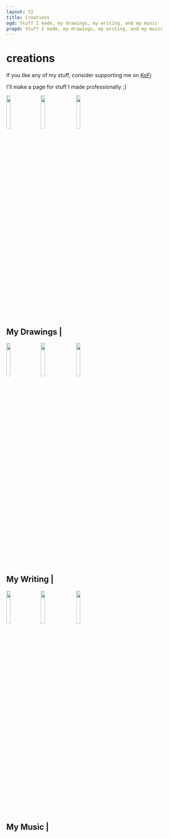 ```yaml
---
layout: t2
title: Creations
ogd: Stuff I made, my drawings, my writing, and my music
propd: Stuff I made, my drawings, my writing, and my music
---
```


# creations

If you like any of my stuff, consider supporting me on [KoFi <i class="ph ph-link"></i>](https://ko-fi.com/mechagic)

I'll make a page for stuff I made professionally ;}

<img class="tilt" src="/_img/4ibispaintx.webp" style="width:15%; margin-right:15px;"><img class="tilt" src="/_img/4ibispaintx.webp" style="width:15%; margin-right:15px;">
<img class="tilt" src="/_img/4ibispaintx.webp" style="width:15%; margin-right:15px;">

<div class="bx3">
    <h2>My Drawings <i class="ph ph-paint-brush"></i> | <a style="color:var(--mn-fnt); text-decoration: overline underline;" href="drawings"><i class="ph ph-link"></i></a></h2>
</div>

<img class="tilt" src="/_img/4stimuwrite.webp" style="width:15%; margin-right:15px;"><img class="tilt" src="/_img/4stimuwrite.webp" style="width:15%; margin-right:15px;">
<img class="tilt" src="/_img/4stimuwrite.webp" style="width:15%; margin-right:15px;">
<div class="bx3">
    <h2>My Writing <i class="ph ph-pencil"></i> | <a style="color:var(--mn-fnt); text-decoration: overline underline;" href="writing"><i class="ph ph-link"></i></a></h2>
</div>

<img class="tilt" src="/_img/4beepbox.webp" style="width:15%; margin-right:15px;"><img class="tilt" src="/_img/4beepbox.webp" style="width:15%; margin-right:15px;">
<img class="tilt" src="/_img/4beepbox.webp" style="width:15%; margin-right:15px;">
<div class="bx3">
    <h2>My Music <i class="ph ph-music-notes"></i> | <a style="color:var(--mn-fnt); text-decoration: overline underline;" href="music"><i class="ph ph-link"></i></a></h2>
</div>